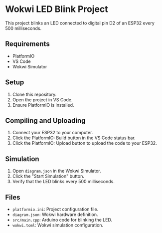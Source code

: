 # Wokwi LED Blink Project

This project blinks an LED connected to digital pin D2 of an ESP32 every 500 milliseconds.

## Requirements

- PlatformIO
- VS Code
- Wokwi Simulator

## Setup

1. Clone this repository.
2. Open the project in VS Code.
3. Ensure PlatformIO is installed.

## Compiling and Uploading

1. Connect your ESP32 to your computer.
2. Click the PlatformIO: Build button in the VS Code status bar.
3. Click the PlatformIO: Upload button to upload the code to your ESP32.

## Simulation

1. Open `diagram.json` in the Wokwi Simulator.
2. Click the "Start Simulation" button.
3. Verify that the LED blinks every 500 milliseconds.

## Files

- `platformio.ini`: Project configuration file.
- `diagram.json`: Wokwi hardware definition.
- `src/main.cpp`: Arduino code for blinking the LED.
- `wokwi.toml`: Wokwi simulation configuration.
